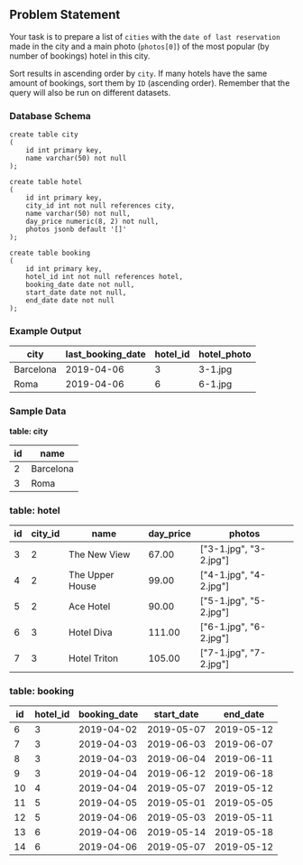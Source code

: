 ## Problem Statement

Your task is to prepare a list of `cities` with the `date of last reservation` made in the city and a main photo (`photos[0]`) of the most popular (by number of bookings) hotel in this city.

Sort results in ascending order by `city`. If many hotels have the same amount of bookings, sort them by `ID` (ascending order). Remember that the query will also be run on different datasets.

### Database Schema

```
create table city
(
    id int primary key,
    name varchar(50) not null
);

create table hotel
(
    id int primary key,
    city_id int not null references city,
    name varchar(50) not null,
    day_price numeric(8, 2) not null,
    photos jsonb default '[]'
);

create table booking
(
    id int primary key,
    hotel_id int not null references hotel,
    booking_date date not null,
    start_date date not null,
    end_date date not null
);
```

### Example Output

| city      | last_booking_date | hotel_id | hotel_photo |
|-----------|-------------------|----------|-------------|
| Barcelona | 2019-04-06        | 3        | 3-1.jpg     |
| Roma      | 2019-04-06        | 6        | 6-1.jpg     |

### Sample Data

**table: city**

| id | name      |
|----|-----------|
| 2  | Barcelona |
| 3  | Roma      |


### table: hotel

| id | city_id | name           | day_price | photos                        |
|----|---------|----------------|-----------|-------------------------------|
| 3  | 2       | The New View   | 67.00     | ["3-1.jpg", "3-2.jpg"]        |
| 4  | 2       | The Upper House| 99.00     | ["4-1.jpg", "4-2.jpg"]        |
| 5  | 2       | Ace Hotel      | 90.00     | ["5-1.jpg", "5-2.jpg"]        |
| 6  | 3       | Hotel Diva     | 111.00    | ["6-1.jpg", "6-2.jpg"]        |
| 7  | 3       | Hotel Triton   | 105.00    | ["7-1.jpg", "7-2.jpg"]        |

### table: booking


| id | hotel_id | booking_date | start_date | end_date   |
|----|----------|--------------|------------|------------|
| 6  | 3        | 2019-04-02   | 2019-05-07 | 2019-05-12 |
| 7  | 3        | 2019-04-03   | 2019-06-03 | 2019-06-07 |
| 8  | 3        | 2019-04-03   | 2019-06-04 | 2019-06-11 |
| 9  | 3        | 2019-04-04   | 2019-06-12 | 2019-06-18 |
| 10 | 4        | 2019-04-04   | 2019-05-07 | 2019-05-12 |
| 11 | 5        | 2019-04-05   | 2019-05-01 | 2019-05-05 |
| 12 | 5        | 2019-04-06   | 2019-05-03 | 2019-05-11 |
| 13 | 6        | 2019-04-06   | 2019-05-14 | 2019-05-18 |
| 14 | 6        | 2019-04-06   | 2019-05-07 | 2019-05-12 |


